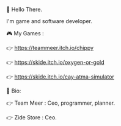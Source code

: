 👋 Hello There.

I'm game and software developer.


🎮 My Games : 

👉 https://teammeer.itch.io/chippy 

👉 https://skide.itch.io/oxygen-or-gold 

👉 https://skide.itch.io/cay-atma-simulator


👤 Bio:

👉 Team Meer : Ceo, programmer, planner.

👉 Zide Store : Ceo.

